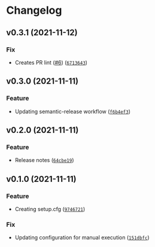 # Changelog

<!--next-version-placeholder-->

## v0.3.1 (2021-11-12)
### Fix
* Creates PR lint ([#6](https://github.com/sarnickaa/test-release-process/issues/6)) ([`6713643`](https://github.com/sarnickaa/test-release-process/commit/67136433b8a3c14c2ab5f7c7f45457a63cab9bef))

## v0.3.0 (2021-11-11)
### Feature
* Updating semantic-release workflow ([`f6b4ef3`](https://github.com/sarnickaa/test-release-process/commit/f6b4ef34b4d26e2728ed458f8d98124b9caebaab))

## v0.2.0 (2021-11-11)
### Feature
* Release notes ([`64cbe19`](https://github.com/sarnickaa/test-release-process/commit/64cbe195c00ce872028ba69e162dc52177454506))

## v0.1.0 (2021-11-11)
### Feature
* Creating setup.cfg ([`9746721`](https://github.com/sarnickaa/test-release-process/commit/9746721c54baa908d7aa5d7dac5c6456965f8449))

### Fix
* Updating configuration for manual execution ([`151dbfc`](https://github.com/sarnickaa/test-release-process/commit/151dbfc13198b2f394589604542efdf436069804))
